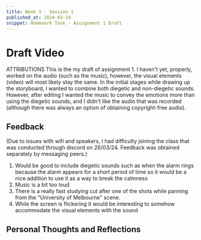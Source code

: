 ```yaml
---
title: Week 3 - Session 1
published_at: 2024-03-19
snippet: Homework Task - Assignment 1 Draft
---
```

# Draft Video


ATTRIBUTIONS
This is the my draft of assignment 1. I haven't yet, properly, worked on the audio (such as the music), however, the visual elements (video) will most likely stay the same. In the initial stages while drawing up the storyboard, I wanted to combine both diegetic and non-diegetic sounds. However, after editing I wanted the music to convey the emotions more than using the diegetic sounds, and I didn't like the audio that was recorded (although there was always an option of obtaining copyright-free audio).

## Feedback
(Due to issues with wifi and speakers, I had difficulty joining the class that was conducted through discord on 26/03/24. Feedback was obtained separately by messaging peers.)

1. Would be good to include diegetic sounds such as when the alarm rings because the alarm appears for a short period of time so it would be a nice addition to use it as a way to break the calmness
2. Music is a bit too loud 
3. There is a really fast studying cut after one of the shots while panning from the "University of Melbourne" scene. 
4. While the screen is flickering it would be interesting to somehow accommodate the visual elements with the sound

## Personal Thoughts and Reflections